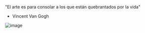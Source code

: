 "El arte es para consolar a los que están quebrantados por la vida"
 - Vincent Van Gogh
 
![image](https://user-images.githubusercontent.com/88633211/139500527-672ab309-c88d-458f-8954-fa625255267f.png)


